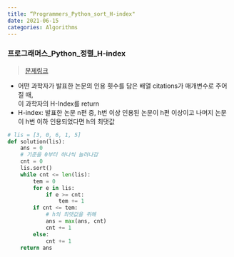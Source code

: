 ```yaml
---
title: “Programmers_Python_sort_H-index"
date: 2021-06-15
categories: Algorithms
---
```

### 프로그래머스_Python_정렬_H-index

> [문제링크](https://programmers.co.kr/learn/courses/30/parts/12198)



- 어떤 과학자가 발표한 논문의 인용 횟수를 담은 배열 citations가 매개변수로 주어질 때, <br>
  이 과학자의 H-Index를 return
- H-index: 발표한 논문 n편 중, h번 이상 인용된 논문이 h편 이상이고 나머지 논문이 h번 이하 인용되었다면 h의 최댓값

```python
# lis = [3, 0, 6, 1, 5]
def solution(lis):
    ans = 0
    # 기준을 0부터 하나씩 늘려나감
    cnt = 0
    lis.sort()
    while cnt <= len(lis):
        tem = 0
        for e in lis:
            if e >= cnt:
                tem += 1
        if cnt <= tem:
            # h의 최댓값을 위해
            ans = max(ans, cnt)
            cnt += 1
        else:
            cnt += 1
    return ans
 ``` 
